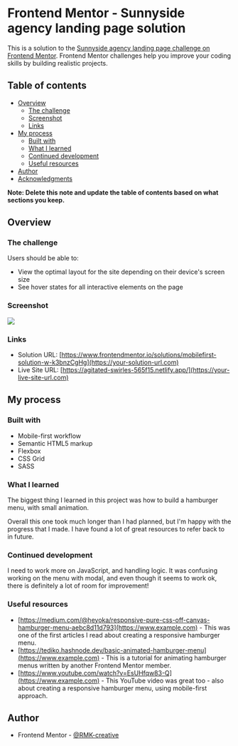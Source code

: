 # Frontend Mentor - Sunnyside agency landing page solution

This is a solution to the [Sunnyside agency landing page challenge on Frontend Mentor](https://www.frontendmentor.io/challenges/sunnyside-agency-landing-page-7yVs3B6ef). Frontend Mentor challenges help you improve your coding skills by building realistic projects.

## Table of contents

- [Overview](#overview)
  - [The challenge](#the-challenge)
  - [Screenshot](#screenshot)
  - [Links](#links)
- [My process](#my-process)
  - [Built with](#built-with)
  - [What I learned](#what-i-learned)
  - [Continued development](#continued-development)
  - [Useful resources](#useful-resources)
- [Author](#author)
- [Acknowledgments](#acknowledgments)

**Note: Delete this note and update the table of contents based on what sections you keep.**

## Overview

### The challenge

Users should be able to:

- View the optimal layout for the site depending on their device's screen size
- See hover states for all interactive elements on the page

### Screenshot

![](/images/sunnyside-desktop.png)

### Links

- Solution URL: [https://www.frontendmentor.io/solutions/mobilefirst-solution-w-k3bnzCgHg](https://your-solution-url.com)
- Live Site URL: [https://agitated-swirles-565f15.netlify.app/](https://your-live-site-url.com)

## My process

### Built with

- Mobile-first workflow
- Semantic HTML5 markup
- Flexbox
- CSS Grid
- SASS

### What I learned

The biggest thing I learned in this project was how to build a hamburger menu, with small animation.

Overall this one took much longer than I had planned, but I'm happy with the progress that I made. I have found a lot of great resources to refer back to in future.

### Continued development

I need to work more on JavaScript, and handling logic. It was confusing working on the menu with modal, and even though it seems to work ok, there is definitely a lot of room for improvement!

### Useful resources

- [https://medium.com/@heyoka/responsive-pure-css-off-canvas-hamburger-menu-aebc8d11d793](https://www.example.com) - This was one of the first articles I read about creating a responsive hamburger menu.
- [https://tediko.hashnode.dev/basic-animated-hamburger-menu](https://www.example.com) - This is a tutorial for animating hamburger menus written by another Frontend Mentor member.
- [https://www.youtube.com/watch?v=EsUHfqw83-Q](https://www.example.com) - This YouTube video was great too - also about creating a responsive hamburger menu, using mobile-first approach.

## Author

- Frontend Mentor - [@RMK-creative](https://www.frontendmentor.io/profile/yourusername)
